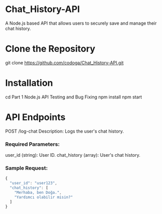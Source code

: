 # Chat_History-API
 A Node.js based API that allows users to securely save and manage their chat history.
# Clone the Repository
git clone https://github.com/codoga/Chat_History-API.git
# Installation
cd Part 1 Node.js API Testing and Bug Fixing
npm install
npm start
# API Endpoints
POST /log-chat
Description: Logs the user's chat history.

### Required Parameters:
user_id (string): User ID.
chat_history (array): User's chat history.

### Sample Request:
```js
{
  "user_id": "user123",
  "chat_history": [
    "Merhaba, ben Doğa.",
    "Yardımcı olabilir misin?"
  ]
}
